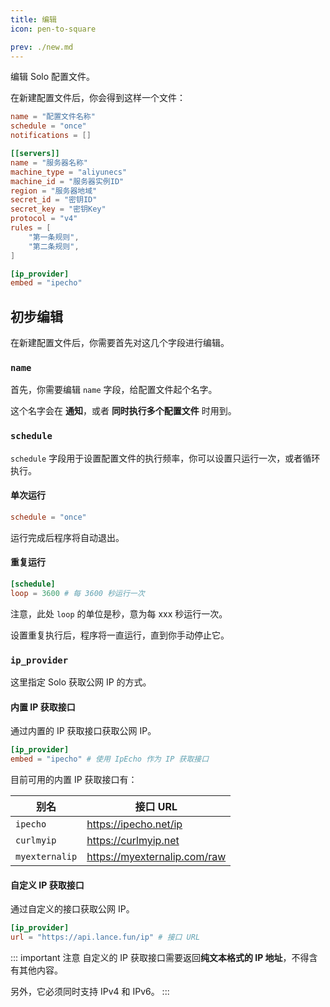 ```yaml
---
title: 编辑
icon: pen-to-square

prev: ./new.md
---
```


编辑 Solo 配置文件。

在新建配置文件后，你会得到这样一个文件：

```toml
name = "配置文件名称"
schedule = "once"
notifications = []

[[servers]]
name = "服务器名称"
machine_type = "aliyunecs"
machine_id = "服务器实例ID"
region = "服务器地域"
secret_id = "密钥ID"
secret_key = "密钥Key"
protocol = "v4"
rules = [
    "第一条规则",
    "第二条规则",
]

[ip_provider]
embed = "ipecho"
```

## 初步编辑

在新建配置文件后，你需要首先对这几个字段进行编辑。

### `name`
首先，你需要编辑 `name` 字段，给配置文件起个名字。

这个名字会在 **通知**，或者 **同时执行多个配置文件** 时用到。

### `schedule`
`schedule` 字段用于设置配置文件的执行频率，你可以设置只运行一次，或者循环执行。

#### 单次运行
```toml
schedule = "once"
```

运行完成后程序将自动退出。

#### 重复运行
```toml
[schedule]
loop = 3600 # 每 3600 秒运行一次
```

注意，此处 `loop` 的单位是秒，意为每 xxx 秒运行一次。


设置重复执行后，程序将一直运行，直到你手动停止它。

### `ip_provider`
这里指定 Solo 获取公网 IP 的方式。

#### 内置 IP 获取接口
通过内置的 IP 获取接口获取公网 IP。

```toml
[ip_provider]
embed = "ipecho" # 使用 IpEcho 作为 IP 获取接口
```

目前可用的内置 IP 获取接口有：

| 别名           | 接口 URL                     |
| -------------- | ---------------------------- |
| `ipecho`       | https://ipecho.net/ip        |
| `curlmyip`     | https://curlmyip.net         |
| `myexternalip` | https://myexternalip.com/raw |

#### 自定义 IP 获取接口
通过自定义的接口获取公网 IP。

```toml
[ip_provider]
url = "https://api.lance.fun/ip" # 接口 URL
```

::: important 注意
自定义的 IP 获取接口需要返回**纯文本格式的 IP 地址**，不得含有其他内容。

另外，它必须同时支持 IPv4 和 IPv6。
:::
